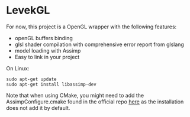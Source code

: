 # LevekGL

For now, this project is a OpenGL wrapper with the following features:

- openGL buffers binding
- glsl shader compilation with comprehensive error report from glslang
- model loading with Assimp
- Easy to link in your project

On Linux:

```
sudo apt-get update
sudo apt-get install libassimp-dev
```

Note that when using CMake, you might need to add the AssimpConfigure.cmake found in the official repo [here](https://github.com/assimp/assimp/blob/master/cmake-modules/Findassimp.cmake) as the installation does not add it by default.
